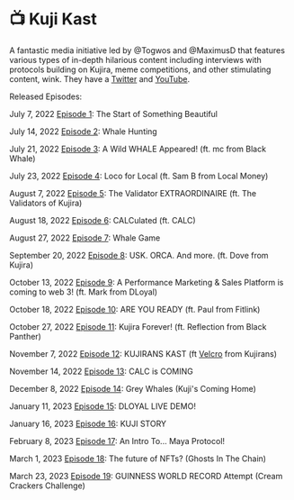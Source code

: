 # 📺 Kuji Kast

A fantastic media initiative led by @Togwos and @MaximusD that features various types of in-depth hilarious content including interviews with protocols building on Kujira, meme competitions, and other stimulating content, wink. They have a [Twitter](https://twitter.com/KujiKast) and [YouTube](https://www.youtube.com/c/KujiKast).

Released Episodes:

July 7, 2022 [Episode 1](https://www.youtube.com/watch?v=7y-Wph-BKpc): The Start of Something Beautiful&#x20;

July 14, 2022 [Episode 2](https://www.youtube.com/watch?v=6Z5po9anpb0): Whale Hunting

July 21, 2022 [Episode 3](https://www.youtube.com/watch?v=JPl\_JCDIcn4): A Wild WHALE Appeared! (ft. mc from Black Whale)

July 23, 2022 [Episode 4](https://www.youtube.com/watch?v=WCX\_g0kAVZM): Loco for Local (ft. Sam B from Local Money)

August 7, 2022 [Episode 5](https://www.youtube.com/watch?v=h-8xdnZeD6U): The Validator EXTRAORDINAIRE (ft. The Validators of Kujira)

August 18, 2022 [Episode 6](https://www.youtube.com/watch?v=BtRH490DEsY): CALCulated (ft. CALC)

August 27, 2022 [Episode 7](https://www.youtube.com/watch?v=s-fLGKzXN8Y): Whale Game

September 20, 2022 [Episode 8](https://www.youtube.com/watch?v=Zo9bunXViUE\&t=4s): USK. ORCA. And more. (ft. Dove from Kujira)

October 13, 2022 [Episode 9](https://www.youtube.com/watch?v=CdhX1iu\_dv4): A Performance Marketing & Sales Platform is coming to web 3! (ft. Mark from DLoyal)

October 18, 2022 [Episode 10](https://www.youtube.com/watch?v=k9MdK6tih-c): ARE YOU READY (ft. Paul from Fitlink)&#x20;

October 27, 2022 [Episode 11](https://www.youtube.com/watch?v=KCPy2tXSLog): Kujira Forever! (ft. Reflection from Black Panther)

November 7, 2022 [Episode 12](https://www.youtube.com/watch?v=tzA8qpozpD0): KUJIRANS KAST (ft [Velcro](https://twitter.com/VelcroMoon) from Kujirans)

November 14, 2022 [Episode 13](https://www.youtube.com/watch?v=JKB3s-OET9s): CALC is COMING

December 8, 2022 [Episode 14](https://www.youtube.com/watch?v=aNhmRU5RIek): Grey Whales (Kuji's Coming Home)

January 11, 2023 [Episode 15](https://www.youtube.com/watch?v=epplzLfkJ6w): DLOYAL LIVE DEMO!

January 16, 2023 [Episode 16](https://www.youtube.com/watch?v=EIG7qlPzZ7w): KUJI STORY

February 8, 2023 [Episode 17](https://www.youtube.com/watch?v=hKs52EB6N9M): An Intro To... Maya Protocol!

March 1, 2023 [Episode 18](https://www.youtube.com/watch?v=oYq0RfhlAHg): The future of NFTs? (Ghosts In The Chain)

March 23, 2023 [Episode 19](https://www.youtube.com/watch?v=JOxcol9WcZk): GUINNESS WORLD RECORD Attempt (Cream Crackers Challenge)

